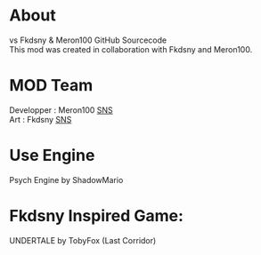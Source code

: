 # About
vs Fkdsny & Meron100 GitHub Sourcecode  
This mod was created in collaboration with Fkdsny and Meron100.
# MOD Team
Developper : Meron100 [SNS](https://twitter.com/MERON100)  
Art : Fkdsny [SNS](https://twitter.com/fkdsny)
# Use Engine
Psych Engine by ShadowMario
# Fkdsny Inspired Game:
UNDERTALE by TobyFox
(Last Corridor)
